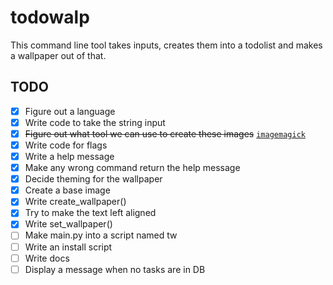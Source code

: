 # todowalp

This command line tool takes inputs, creates them into a todolist and makes a wallpaper out of that.

## TODO

- [x] Figure out a language
- [x] Write code to take the string input
- [x] ~~Figure out what tool we can use to create these images~~ [`imagemagick`](https://stackoverflow.com/questions/23236898/add-text-on-image-at-specific-point-using-imagemagick)
- [x] Write code for flags
- [x] Write a help message
- [x] Make any wrong command return the help message
- [x] Decide theming for the wallpaper
- [x] Create a base image
- [x] Write create_wallpaper()
- [x] Try to make the text left aligned
- [x] Write set_wallpaper()
- [ ] Make main.py into a script named tw
- [ ] Write an install script
- [ ] Write docs
- [ ] Display a message when no tasks are in DB
